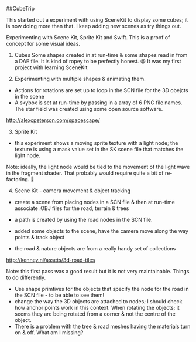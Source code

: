 ##CubeTrip

This started out a experiment with using SceneKit to display some cubes; it is now doing more than that.  I keep adding new scenes as try things out.

Experimenting with Scene Kit, Sprite Kit and Swift. This is a proof of concept for some visual ideas.

1) Cubes 
Some shapes created in at run-time & some shapes read in from a DAE file.  It is kind of ropey to be perfectly honest.  😀  It was my first project with learning SceneKit

2) Experimenting with multiple shapes & animating them.  

* Actions for rotations are set up to loop in the SCN file for the 3D obejcts in the scene
* A skybox is set at run-time by passing in a array of 6 PNG file names.  The star field was created using some open source software. 

http://alexcpeterson.com/spacescape/

3) Sprite Kit 

* this experiment shows a moving sprite texture with a light node; the texture is using a mask value set in the SK scene file that matches the light node.


Note: ideally, the light node would be tied to the movement of the light wave in the fragment shader. That probably would require quite a bit of re-factoring.  😬

4) Scene Kit - camera movement & object tracking

* create a scene from placing nodes in a SCN file & then at run-time associate
.OBJ files for the road, terrain & trees

* a path is created by using the road nodes in the SCN file.
* added some objects to the scene, have the camera move along the way points & track object
* the road & nature objects are from a really handy set of collections

http://kenney.nl/assets/3d-road-tiles

Note: this first pass was a good result but it is not very maintainable.  Things to do differently.

* Use shape primtives for the objects that specify the node for the road in the SCN file - to be able to see them!
* change the way the 3D objects are attached to nodes;  I should check how anchor points work in this context.  When rotating the objects;  it seems they are being rotated from a corner & not the centre of the object.
* There is a problem with the tree & road meshes having the materials turn on & off.  What am I missing?
